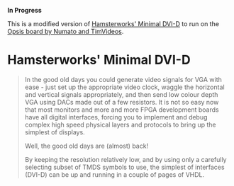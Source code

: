 
**In Progress**

This is a modified version of
[Hamsterworks' Minimal DVI-D](http://hamsterworks.co.nz/mediawiki/index.php/Spartan_6_1080p)
to run on the 
[Opsis board by Numato and TimVideos](http://hdmi2usb.tv/opsis).

Hamsterworks' Minimal DVI-D
===========================

> In the good old days you could generate video signals for VGA with ease -
> just set up the appropriate video clock, waggle the horizontal and vertical
> signals appropriately, and then send low colour depth VGA using DACs made out
> of a few resistors. It is not so easy now that most monitors and more and
> more FPGA development boards have all digital interfaces, forcing you to
> implement and debug complex high speed physical layers and protocols to bring
> up the simplest of displays.
>
> Well, the good old days are (almost) back!
> 
> By keeping the resolution relatively low, and by using only a carefully
> selecting subset of TMDS symbols to use, the simplest of interfaces (DVI-D)
> can be up and running in a couple of pages of VHDL.
